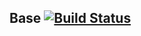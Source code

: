 ## Base [![Build Status](https://magnum.travis-ci.com/balanced-cookbooks/ansible-base.svg?token=ykTaJtscxcuMJxYq2Nt5&branch=master)](https://magnum.travis-ci.com/balanced-cookbooks/ansible-base)

